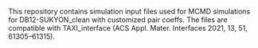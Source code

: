 This repository contains simulation input files used for MCMD simulations for DB12-SUKYON_clean with customized pair coeffs. The files are compatible with TAXI_interface (ACS Appl. Mater. Interfaces 2021, 13, 51, 61305–61315).
